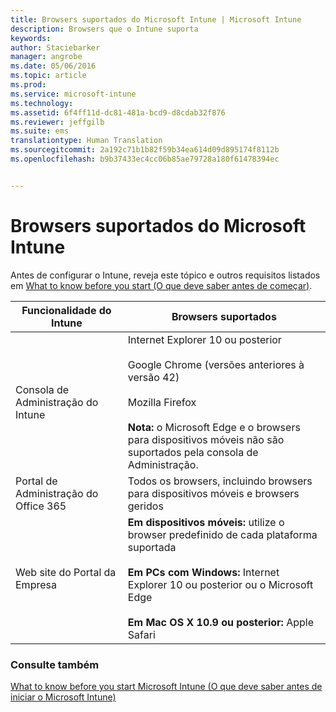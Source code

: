 ```yaml
---
title: Browsers suportados do Microsoft Intune | Microsoft Intune
description: Browsers que o Intune suporta
keywords: 
author: Staciebarker
manager: angrobe
ms.date: 05/06/2016
ms.topic: article
ms.prod: 
ms.service: microsoft-intune
ms.technology: 
ms.assetid: 6f4ff11d-dc81-481a-bcd9-d8cdab32f876
ms.reviewer: jeffgilb
ms.suite: ems
translationtype: Human Translation
ms.sourcegitcommit: 2a192c71b1b82f59b34ea614d09d895174f8112b
ms.openlocfilehash: b9b37433ec4cc06b85ae79728a180f61478394ec


---
```


# Browsers suportados do Microsoft Intune

Antes de configurar o Intune, reveja este tópico e outros requisitos listados em [What to know before you start (O que deve saber antes de começar)](what-to-know-before-you-start-microsoft-intune.md).

|Funcionalidade do Intune |Browsers suportados|
|---------|---------|
|Consola de Administração do Intune     |  Internet Explorer 10 ou posterior<br /><br />Google Chrome (versões anteriores à versão 42)<br /><br />Mozilla Firefox <br /><br />**Nota:** o Microsoft Edge e o browsers para dispositivos móveis não são suportados pela consola de Administração.                      
|Portal de Administração do Office 365     |Todos os browsers, incluindo browsers para dispositivos móveis e browsers geridos  |
|Web site do Portal da Empresa     |**Em dispositivos móveis:** utilize o browser predefinido de cada plataforma suportada   <br /><br />**Em PCs com Windows:** Internet Explorer 10 ou posterior ou o Microsoft Edge<br /><br />**Em Mac OS X 10.9 ou posterior:** Apple Safari    |


### Consulte também
[What to know before you start Microsoft Intune (O que deve saber antes de iniciar o Microsoft Intune)](what-to-know-before-you-start-microsoft-intune.md)



<!--HONumber=Jul16_HO4-->



